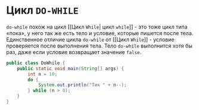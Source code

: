 # Цикл `DO-WHILE`
 `do-while` похож на цикл [[Цикл `While`| цикл `while`]] - это тоже цикл типа «пока», у него так же есть тело и условие, которые пишется после тела. Единственное отличие цикла `do-while` от [[Цикл `While`]] - условие проверяется после выполнения тела. Тело `do-while` выполнится хотя бы раз, даже если условие возвращает значение `false`.

```java
public class DoWhile {
    public static void main(String[] args) {
        int n = 10;
        do {
            System.out.println("Тик " + n--);
        } while (n > 0);
    }
}
```

